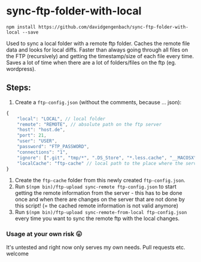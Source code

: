 # sync-ftp-folder-with-local

```npm install https://github.com/davidgengenbach/sync-ftp-folder-with-local --save```

Used to sync a local folder with a remote ftp folder.
Caches the remote file data and looks for local diffs. Faster than always going through all files on the FTP (recursively) and getting the timestamp/size of each file every time.
Saves a lot of time when there are a lot of folders/files on the ftp (eg. wordpress).


## Steps:

1. Create a `ftp-config.json` (without the comments, because ... json):
```javascript
{
    "local": "LOCAL", // local folder
    "remote": "REMOTE", // absolute path on the ftp server
    "host": "host.de",
    "port": 21,
    "user": "USER",
    "password": "FTP_PASSWORD",
    "connections": "1",
    "ignore": [".git", "tmp/*", ".DS_Store", "*.less.cache", "__MACOSX"], // files to ignore
    "localCache": "ftp-cache" // local path to the place where the server file cache (timestamp/sizes of the remote files) will be placed and read
}
```
1. Create the ```ftp-cache``` folder from this newly created ```ftp-config.json```.
1. Run ```$(npm bin)/ftp-upload sync-remote ftp-config.json``` to start getting the remote information from the server - this has to be done once and when there are changes on the server that are not done by this script! (= the cached remote information is not valid anymore)
1. Run ```$(npm bin)/ftp-upload sync-remote-from-local ftp-config.json``` every time you want to sync the remote ftp with the local changes.

### Usage at your own risk :stuck_out_tongue:
It's untested and right now only serves my own needs. Pull requests etc. welcome
